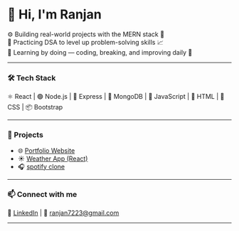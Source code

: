 # 👋 Hi, I'm Ranjan

⚙️ Building real-world projects with the MERN stack 🧱  
🧠 Practicing DSA to level up problem-solving skills 📈  
🚀 Learning by doing — coding, breaking, and improving daily 🔄

---

### 🛠️ Tech Stack
⚛️ React | 🟢 Node.js | 🚂 Express | 🍃 MongoDB | 💛 JavaScript | 🎨 HTML | 🎀 CSS | 📦 Bootstrap

---

### 📂 Projects
- 🌐 [Portfolio Website](https://684e6d0dffd5141ef9a465d0--peaceful-gnome-c040c0.netlify.app/)
- ☀️ [Weather App (React)](https://684ac75ddd2d5940193f4ead--merry-frangipane-2d1adf.netlify.app/)
- 🎧 [spotify clone](https://effervescent-froyo-94e4ec.netlify.app/)
---

### 📫 Connect with me
🔗 [LinkedIn](https://www.linkedin.com/in/ranjan-gupta-0bb0a2304?utm_source=share&utm_campaign=share_via&utm_content=profile&utm_medium=android_app) | 📧 ranjan7223@gmail.com

---

